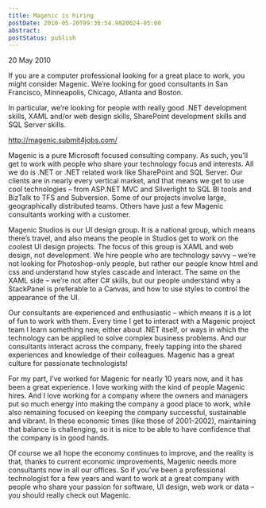 ```yaml
---
title: Magenic is hiring
postDate: 2010-05-20T09:36:54.9820624-05:00
abstract: 
postStatus: publish
---
```

20 May 2010

If you are a computer professional looking for a great place to work, you might consider Magenic. We’re looking for good consultants in San Francisco, Minneapolis, Chicago, Atlanta and Boston.

In particular, we’re looking for people with really good .NET development skills, XAML and/or web design skills, SharePoint development skills and SQL Server skills.

http://magenic.submit4jobs.com/

Magenic is a pure Microsoft focused consulting company. As such, you’ll get to work with people who share your technology focus and interests. All we do is .NET or .NET related work like SharePoint and SQL Server. Our clients are in nearly every vertical market, and that means we get to use cool technologies – from ASP.NET MVC and Silverlight to SQL BI tools and BizTalk to TFS and Subversion. Some of our projects involve large, geographically distributed teams. Others have just a few Magenic consultants working with a customer.

Magenic Studios is our UI design group. It is a national group, which means there’s travel, and also means the people in Studios get to work on the coolest UI design projects. The focus of this group is XAML and web design, not development. We hire people who are technology savvy – we’re not looking for Photoshop-only people, but rather our people know html and css and understand how styles cascade and interact. The same on the XAML side – we’re not after C# skills, but our people understand why a StackPanel is preferable to a Canvas, and how to use styles to control the appearance of the UI.

Our consultants are experienced and enthusiastic – which means it is a lot of fun to work with them. Every time I get to interact with a Magenic project team I learn something new, either about .NET itself, or ways in which the technology can be applied to solve complex business problems. And our consultants interact across the company, freely tapping into the shared experiences and knowledge of their colleagues. Magenic has a great culture for passionate technologists!

For my part, I’ve worked for Magenic for nearly 10 years now, and it has been a great experience. I love working with the kind of people Magenic hires. And I love working for a company where the owners and managers put so much energy into making the company a good place to work, while also remaining focused on keeping the company successful, sustainable and vibrant. In these economic times (like those of 2001-2002), maintaining that balance is challenging, so it is nice to be able to have confidence that the company is in good hands.

Of course we all hope the economy continues to improve, and the reality is that, thanks to current economic improvements, Magenic needs more consultants now in all our offices. So if you’ve been a professional technologist for a few years and want to work at a great company with people who share your passion for software, UI design, web work or data – you should really check out Magenic.
